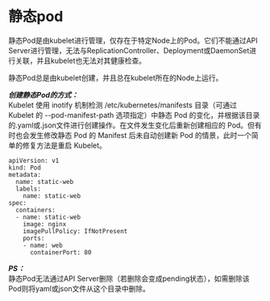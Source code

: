 # 静态pod

静态Pod是由kubelet进行管理，仅存在于特定Node上的Pod。它们不能通过API Server进行管理，无法与ReplicationController、Deployment或DaemonSet进行关联，并且kubelet也无法对其健康检查。

静态Pod总是由kubelet创建，并且总在kubelet所在的Node上运行。

***创建静态Pod的方式：***  
Kubelet 使用 inotify 机制检测 /etc/kubernetes/manifests 目录（可通过 Kubelet 的 --pod-manifest-path 选项指定）中静态 Pod 的变化，并根据该目录的.yaml或.json文件进行创建操作。在文件发生变化后重新创建相应的 Pod。但有时也会发生修改静态 Pod 的 Manifest 后未自动创建新 Pod 的情景，此时一个简单的修复方法是重启 Kubelet。

```
apiVersion: v1
kind: Pod
metadata:
  name: static-web
  labels:
    name: static-web
spec:
  containers:
  - name: static-web
    image: nginx
    imagePullPolicy: IfNotPresent
    ports:
    - name: web
      containerPort: 80
```

***PS：***  
静态Pod无法通过API Server删除（若删除会变成pending状态），如需删除该Pod则将yaml或json文件从这个目录中删除。
